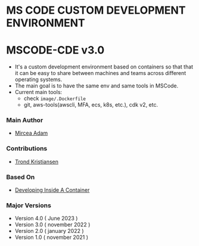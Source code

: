 # MS CODE CUSTOM DEVELOPMENT ENVIRONMENT
# MSCODE-CDE v3.0
- It's a custom development environment based on containers so that that it can be easy to share between machines and teams across different operating systems.
- The main goal is to have the same env and same tools in MSCode.
- Current main tools: 
    - check `image/.Dockerfile` 
    - git, aws-tools(awscli, MFA, ecs, k8s, etc.), cdk v2, etc.

### Main Author
- [Mircea Adam](https://github.com/mirceaadam)

### Contributions
- [Trond Kristiansen](https://github.com)

### Based On
- [Developing Inside A Container](https://code.visualstudio.com/docs/devcontainers/containers#_quick-start-open-an-existing-folder-in-a-container)

### Major Versions 
- Version 4.0 ( June 2023 )
- Version 3.0 ( november 2022 )
- Version 2.0 ( january 2022 )
- Version 1.0 ( november 2021 )